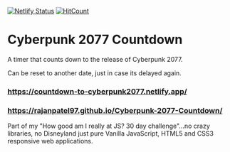 [![Netlify Status](https://api.netlify.com/api/v1/badges/1487a76a-1d6a-402a-b19b-fd3ba7d4951f/deploy-status)](https://app.netlify.com/sites/countdown-to-cyberpunk2077/deploys)
[![HitCount](http://hits.dwyl.com/RajanPatel97/Cyberpunk-2077-Countdown.svg)](http://hits.dwyl.com/RajanPatel97/Cyberpunk-2077-Countdown)

# Cyberpunk 2077 Countdown
A timer that counts down to the release of Cyberpunk 2077.

Can be reset to another date, just in case its delayed again.

### https://countdown-to-cyberpunk2077.netlify.app/

### https://rajanpatel97.github.io/Cyberpunk-2077-Countdown/

Part of my "How good am I really at JS? 30 day challenge"...no crazy libraries, no Disneyland just pure Vanilla JavaScript, HTML5 and CSS3 responsive web applications.
